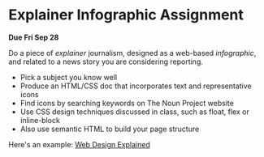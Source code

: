 # Explainer Infographic Assignment

__Due Fri Sep 28__

Do a piece of _explainer_ journalism, designed as a web-based _infographic_, and related to a news story you are considering reporting.

- Pick a subject you know well
- Produce an HTML/CSS doc that incorporates text and representative icons
- Find icons by searching keywords on The Noun Project website
- Use CSS design techniques discussed in class, such as float, flex or inline-block
- Also use semantic HTML to build your page structure

Here's an example: [Web Design Explained](https://htmlpreview.github.io/?https://github.com/mrsingleton/jour71105/blob/master/infographic/index.html)
